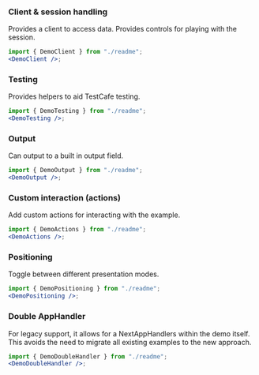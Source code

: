 ### Client & session handling

Provides a client to access data. Provides controls for playing with the session.

```jsx harmony
import { DemoClient } from "./readme";
<DemoClient />;
```

### Testing

Provides helpers to aid TestCafe testing.

```jsx harmony
import { DemoTesting } from "./readme";
<DemoTesting />;
```

### Output

Can output to a built in output field.

```jsx harmony
import { DemoOutput } from "./readme";
<DemoOutput />;
```

### Custom interaction (actions)

Add custom actions for interacting with the example.

```jsx harmony
import { DemoActions } from "./readme";
<DemoActions />;
```

### Positioning

Toggle between different presentation modes.

```jsx harmony
import { DemoPositioning } from "./readme";
<DemoPositioning />;
```

### Double AppHandler

For legacy support, it allows for a NextAppHandlers within the demo itself. This
avoids the need to migrate all existing examples to the new approach.

```jsx harmony
import { DemoDoubleHandler } from "./readme";
<DemoDoubleHandler />;
```
